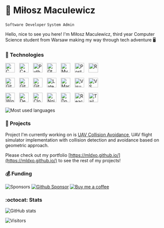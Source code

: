 # 🚀 Miłosz Maculewicz 

`Software Developer` `System Admin`

Hello, nice to see you here! I'm Miłosz Maculewicz, third year Computer Science student from Warsaw making my way through tech adventure 🖥️

### 🧰 Technologies

<p align="left">
    <img width="30px" alt="C" style="padding-right:10px;" src="https://skillicons.dev/icons?i=c" />
    <img width="30px" alt="C++" style="padding-right:10px;" src="https://skillicons.dev/icons?i=cpp" />
    <img width="30px" alt="Python" style="padding-right:10px;" src="https://skillicons.dev/icons?i=python" />
    <img width="30px" alt="Qt" style="padding-right:10px;" src="https://skillicons.dev/icons?i=qt" />
    <img width="30px" alt="MySQL" style="padding-right:10px;" src="https://skillicons.dev/icons?i=mysql" />
    <img width="30px" alt="PostgreSQL" style="padding-right:10px;" src="https://skillicons.dev/icons?i=postgres" />
    <img width="30px" alt="R" style="padding-right:10px;" src="https://skillicons.dev/icons?i=r" />
</p>
<p align="left">
    <img width="30px" alt="Git" style="padding-right:10px;" src="https://skillicons.dev/icons?i=git" />
    <img width="30px" alt="Github" style="padding-right:10px;" src="https://skillicons.dev/icons?i=github" />
    <img width="30px" alt="Github Actions" style="padding-right:10px;" src="https://skillicons.dev/icons?i=githubactions" />
    <img width="30px" alt="Latex" style="padding-right:10px;" src="https://skillicons.dev/icons?i=latex" />
    <img width="30px" alt="Markdown" style="padding-right:10px;" src="https://skillicons.dev/icons?i=md" />
    <img width="30px" alt="Visual Studio" style="padding-right:10px;" src="https://skillicons.dev/icons?i=visualstudio" />
    <img width="30px" alt="VS Code" style="padding-right:10px;" src="https://skillicons.dev/icons?i=vscode" />
</p>
<p align="left">
    <img width="30px" alt="Windows" style="padding-right:10px;" src="https://skillicons.dev/icons?i=windows" />
    <img width="30px" alt="Debian" style="padding-right:10px;" src="https://skillicons.dev/icons?i=debian" />
    <img width="30px" alt="Cloudflare" style="padding-right:10px;" src="https://skillicons.dev/icons?i=cloudflare" />
    <img width="30px" alt="Nginx" style="padding-right:10px;" src="https://skillicons.dev/icons?i=nginx" />
    <img width="30px" alt="Docker" style="padding-right:10px;" src="https://skillicons.dev/icons?i=docker" />
    <img width="30px" alt="React" style="padding-right:10px;" src="https://skillicons.dev/icons?i=react" />
    <img width="30px" alt="TailwindCSS" style="padding-right:10px;" src="https://skillicons.dev/icons?i=tailwind" />
</p>

![Most used languages](https://github-readme-stats.vercel.app/api/top-langs/?username=mldxo&langs_count=10&theme=transparent&hide_border=false&include_all_commits=false&count_private=false&layout=compact)

### 📁 Projects

Project I'm currently working on is [UAV Collision Avoidance](https://github.com/mldxo/uav-collision-avoidance), UAV flight simulator implementation with collision detection and avoidance based on geometric approach.

Please check out my portfolio [https://mldxo.github.io/](https://mldxo.github.io/) to see the rest of my projects!

### 💰 Funding

![Sponsors](https://img.shields.io/github/sponsors/mldxo)
[![Github Sponsor](https://img.shields.io/static/v1?label=Sponsor&message=%E2%9D%A4&logo=GitHub&color=%23fe8e86)](https://github.com/sponsors/mldxo)
[![Buy me a coffee](https://img.shields.io/static/v1?label=Sponsor&message=%E2%9D%A4&logo=buymeacoffee)](https://www.buymeacoffee.com/mldxo)

### :octocat: Stats

![GitHub stats](https://github-readme-stats.vercel.app/api?username=mldxo&show_icons=true&theme=transparent)

![Visitors](https://visitor-badge.laobi.icu/badge?page_id=mldxo.visitor-badge)
